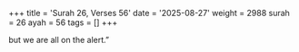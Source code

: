 +++
title = 'Surah 26, Verses 56'
date = '2025-08-27'
weight = 2988
surah = 26
ayah = 56
tags = []
+++

but we are all on the alert.”